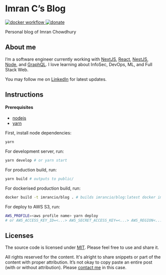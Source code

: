 # Imran C’s Blog

<p>
  <a href="https://github.com/imrancio/blog/actions/workflows/s3-dockerhub-publish.yml" target="blank">
	  <img src="https://github.com/imrancio/blog/actions/workflows/s3-dockerhub-publish.yml/badge.svg" alt="docker workflow" />
	</a>
	<a href="https://www.paypal.com/donate/?business=57FBUW2NMP56G&no_recurring=0&currency_code=AUD" target="blank">
	  <img src="https://img.shields.io/badge/Donate-PayPal-green.svg" alt="donate" />
	</a>
</p>

Personal blog of Imran Chowdhury

## About me

I’m a software engineer currently working with [NextJS](https://nextjs.org/), [React](https://reactjs.org/), [NestJS](https://nestjs.com/), [Node](https://nodejs.org/en/), and [GraphQL](https://graphql.org/). I love learning about InfoSec, DevOps, ML, and Full Stack Web.

You may follow me on [LinkedIn](https://www.linkedin.com/in/imran-chowdhury-110865196/) for latest updates.

## Instructions

#### Prerequisites

- [nodejs](https://nodejs.org/en/download/package-manager/)
- [yarn](https://yarnpkg.com/getting-started/install)

First, install node dependencies:

```bash
yarn
```

For development server, run:

```bash
yarn develop # or yarn start
```

For production build, run:

```bash
yarn build # outputs to public/
```

For dockerised production build, run:

```bash
docker build -t imrancio/blog . # builds imrancio/blog:latest docker image
```

For deploy to AWS S3, run:

```bash
AWS_PROFILE=<aws profile name> yarn deploy
# or AWS_ACCESS_KEY_ID=<...> AWS_SECRET_ACCESS_KEY=<...> AWS_REGION<...> yarn deploy
```

## Licenses

The source code is licensed under [MIT](./LICENSE-src). Please feel free to use and share it.

All rights reserved for the content. It's alright to share snippets or part of the content with proper attribution. It’s not okay to copy paste an entire post (with or without attribution). Please [contact me](mailto:imran@imranc.io) in this case.
